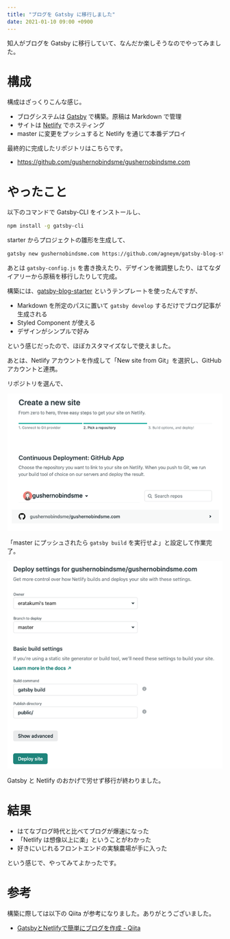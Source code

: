 ```yaml
---
title: "ブログを Gatsby に移行しました"
date: 2021-01-10 09:00 +0900
---
```


知人がブログを Gatsby に移行していて、なんだか楽しそうなのでやってみました。  

# 構成
構成はざっくりこんな感じ。  

- ブログシステムは [Gatsby](https://www.gatsbyjs.com/) で構築。原稿は Markdown で管理
- サイトは [Netlify](https://www.netlify.com/) でホスティング
- master に変更をプッシュすると Netlify を通じて本番デプロイ

最終的に完成したリポジトリはこちらです。

- https://github.com/gushernobindsme/gushernobindsme.com

# やったこと
以下のコマンドで Gatsby-CLI をインストールし、  

```bash
npm install -g gatsby-cli
```

starter からプロジェクトの雛形を生成して、  

```bash
gatsby new gushernobindsme.com https://github.com/agneym/gatsby-blog-starter
```

あとは `gatsby-config.js` を書き換えたり、デザインを微調整したり、はてなダイアリーから原稿を移行したりして完成。  

構築には、[gatsby-blog-starter](https://www.gatsbyjs.com/starters/agneym/gatsby-blog-starter) というテンプレートを使ったんですが、  

- Markdown を所定のパスに置いて `gatsby develop` するだけでブログ記事が生成される
- Styled Component が使える
- デザインがシンプルで好み

という感じだったので、ほぼカスタマイズなしで使えました。  

あとは、Netlify アカウントを作成して「New site from Git」を選択し、GitHub アカウントと連携。  

リポジトリを選んで、  

![](./screen_shot1.png)

「master にプッシュされたら `gatsby build` を実行せよ」と設定して作業完了。  

![](./screen_shot2.png)

Gatsby と Netlify のおかげで労せず移行が終わりました。  

# 結果
- はてなブログ時代と比べてブログが爆速になった
- 「Netlify は想像以上に楽」ということがわかった
- 好きにいじれるフロントエンドの実験農場が手に入った

という感じで、やってみてよかったです。

# 参考
構築に際しては以下の Qiita が参考になりました。ありがとうございました。  

- [GatsbyとNetlifyで簡単にブログを作成 - Qiita](https://qiita.com/k-penguin-sato/items/7554e5e7e90aa10ae225)